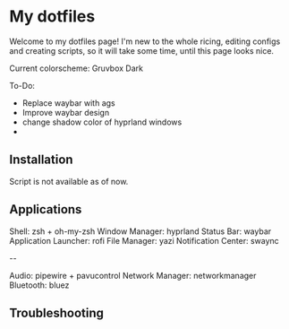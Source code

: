 # My dotfiles
Welcome to my dotfiles page! I'm new to the whole ricing, editing configs and creating scripts, so it will take some time, until this page looks nice.

Current colorscheme: Gruvbox Dark

To-Do:
- Replace waybar with ags
- Improve waybar design
- change shadow color of hyprland windows
- 
## Installation
 
Script is not available as of now.

## Applications
Shell: zsh + oh-my-zsh
Window Manager: hyprland
Status Bar: waybar
Application Launcher: rofi
File Manager: yazi
Notification Center: swaync

--

Audio: pipewire + pavucontrol
Network Manager: networkmanager
Bluetooth: bluez

## Troubleshooting

